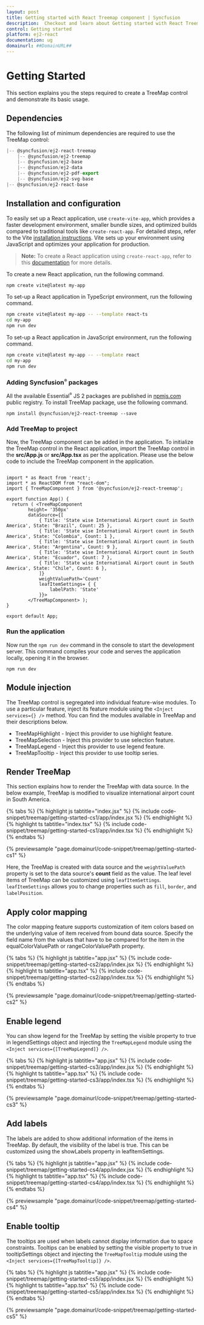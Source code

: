 ```yaml
---
layout: post
title: Getting started with React Treemap component | Syncfusion
description:  Checkout and learn about Getting started with React Treemap component of Syncfusion Essential JS 2 and more details.
control: Getting started 
platform: ej2-react
documentation: ug
domainurl: ##DomainURL##
---
```


# Getting Started

This section explains you the steps required to create a TreeMap control and demonstrate its basic usage.

## Dependencies

The following list of minimum dependencies are required to use the TreeMap control:

```ts
|-- @syncfusion/ej2-react-treemap
    |-- @syncfusion/ej2-treemap
    |-- @syncfusion/ej2-base
    |-- @syncfusion/ej2-data
    |-- @syncfusion/ej2-pdf-export
    |-- @syncfusion/ej2-svg-base
|-- @syncfusion/ej2-react-base
```

## Installation and configuration

To easily set up a React application, use `create-vite-app`, which provides a faster development environment, smaller bundle sizes, and optimized builds compared to traditional tools like `create-react-app`. For detailed steps, refer to the Vite [installation instructions](https://vitejs.dev/guide/). Vite sets up your environment using JavaScript and optimizes your application for production.

> **Note:**  To create a React application using `create-react-app`, refer to this [documentation](https://ej2.syncfusion.com/react/documentation/getting-started/create-app) for more details.

To create a new React application, run the following command.

```bash
npm create vite@latest my-app
```
To set-up a React application in TypeScript environment, run the following command.

```bash
npm create vite@latest my-app -- --template react-ts
cd my-app
npm run dev
```
To set-up a React application in JavaScript environment, run the following command.

```bash
npm create vite@latest my-app -- --template react
cd my-app
npm run dev
```

### Adding Syncfusion<sup style="font-size:70%">&reg;</sup> packages

All the available Essential<sup style="font-size:70%">&reg;</sup> JS 2 packages are published in [npmjs.com](https://www.npmjs.com/~syncfusionorg) public registry. To install TreeMap package, use the following command.

```
npm install @syncfusion/ej2-react-treemap --save
```

### Add TreeMap to project

Now, the TreeMap component can be added in the application. To initialize the TreeMap control in the React application, import the TreeMap control in the **src/App.js**
or **src/App.tsx** as per the application. Please use the below code to include the TreeMap component in the application.

```tsx

import * as React from 'react';
import * as ReactDOM from "react-dom";
import { TreeMapComponent } from '@syncfusion/ej2-react-treemap';

export function App() {
  return ( <TreeMapComponent 
        height= '350px'
        dataSource={[
            { Title: 'State wise International Airport count in South America', State: "Brazil", Count: 25 },
            { Title: 'State wise International Airport count in South America', State: "Colombia", Count: 1 },
            { Title: 'State wise International Airport count in South America', State: "Argentina", Count: 9 },
            { Title: 'State wise International Airport count in South America', State: "Ecuador", Count: 7 },
            { Title: 'State wise International Airport count in South America', State: "Chile", Count: 6 },
            ]}
            weightValuePath='Count'
            leafItemSettings= { {
                labelPath: 'State'
            }}>
        </TreeMapComponent> );
}

export default App;

```

### Run the application

Now run the `npm run dev` command in the console to start the development server. This command compiles your code and serves the application locally, opening it in the browser.

```
npm run dev
```

## Module injection

The TreeMap control is segregated into individual feature-wise modules. To use a particular feature, inject its feature module using the `<Inject services={} />` method. You can find the modules available in TreeMap and their descriptions below.

* TreeMapHighlight - Inject this provider to use highlight feature.
* TreeMapSelection - Inject this provider to use selection feature.
* TreeMapLegend - Inject this provider to use legend feature.
* TreeMapTooltip - Inject this provider to use tooltip series.

## Render TreeMap

This section explains how to render the TreeMap with data source. In the below example, TreeMap is modified to visualize international airport count in South America.

{% tabs %}
{% highlight js tabtitle="index.jsx" %}
{% include code-snippet/treemap/getting-started-cs1/app/index.jsx %}
{% endhighlight %}
{% highlight ts tabtitle="index.tsx" %}
{% include code-snippet/treemap/getting-started-cs1/app/index.tsx %}
{% endhighlight %}
{% endtabs %}

 {% previewsample "page.domainurl/code-snippet/treemap/getting-started-cs1" %}

Here, the TreeMap is created with data source and the `weightValuePath` property is set to the data source's **count** field as the value. The leaf level items of TreeMap can be customized using `leafItemSettings`. `leafItemSettings` allows you to change properties such as `fill`, `border`, and `labelPosition`.

## Apply color mapping

The color mapping feature supports customization of item colors based on the underlying value of item received from bound data source. Specify the field name from the values that have to be compared for the item in the equalColorValuePath or rangeColorValuePath property.

{% tabs %}
{% highlight js tabtitle="app.jsx" %}
{% include code-snippet/treemap/getting-started-cs2/app/index.jsx %}
{% endhighlight %}
{% highlight ts tabtitle="app.tsx" %}
{% include code-snippet/treemap/getting-started-cs2/app/index.tsx %}
{% endhighlight %}
{% endtabs %}

 {% previewsample "page.domainurl/code-snippet/treemap/getting-started-cs2" %}

## Enable legend

You can show legend for the TreeMap by setting the visible property to true in legendSettings object and injecting the `TreeMapLegend` module using the `<Inject services={[TreeMapLegend]} />`.

{% tabs %}
{% highlight js tabtitle="app.jsx" %}
{% include code-snippet/treemap/getting-started-cs3/app/index.jsx %}
{% endhighlight %}
{% highlight ts tabtitle="app.tsx" %}
{% include code-snippet/treemap/getting-started-cs3/app/index.tsx %}
{% endhighlight %}
{% endtabs %}

 {% previewsample "page.domainurl/code-snippet/treemap/getting-started-cs3" %}

## Add labels

The labels are added to show additional information of the items in TreeMap. By default, the visibility of the label is true. This can be customized using the showLabels property in leafItemSettings.

{% tabs %}
{% highlight js tabtitle="app.jsx" %}
{% include code-snippet/treemap/getting-started-cs4/app/index.jsx %}
{% endhighlight %}
{% highlight ts tabtitle="app.tsx" %}
{% include code-snippet/treemap/getting-started-cs4/app/index.tsx %}
{% endhighlight %}
{% endtabs %}

 {% previewsample "page.domainurl/code-snippet/treemap/getting-started-cs4" %}

## Enable tooltip

The tooltips are used when labels cannot display information due to space constraints. Tooltips can be enabled by setting the visible property to true in tooltipSettings object and injecting the `TreeMapTooltip` module using the `<Inject services={[TreeMapTooltip]} />`.

{% tabs %}
{% highlight js tabtitle="app.jsx" %}
{% include code-snippet/treemap/getting-started-cs5/app/index.jsx %}
{% endhighlight %}
{% highlight ts tabtitle="app.tsx" %}
{% include code-snippet/treemap/getting-started-cs5/app/index.tsx %}
{% endhighlight %}
{% endtabs %}

 {% previewsample "page.domainurl/code-snippet/treemap/getting-started-cs5" %}
 